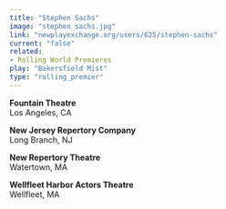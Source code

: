 ```yaml
---
title: "Stephen Sachs"
image: "stephen_sachs.jpg"
link: "newplayexchange.org/users/625/stephen-sachs"
current: "false"
related:
- Rolling World Premieres
play: "Bakersfield Mist"
type: "rolling_premier"
---
```


**Fountain Theatre**\
Los Angeles, CA

**New Jersey Repertory Company**\
Long Branch, NJ

**New Repertory Theatre**\
Watertown, MA

**Wellfleet Harbor Actors Theatre**\
Wellfleet, MA
